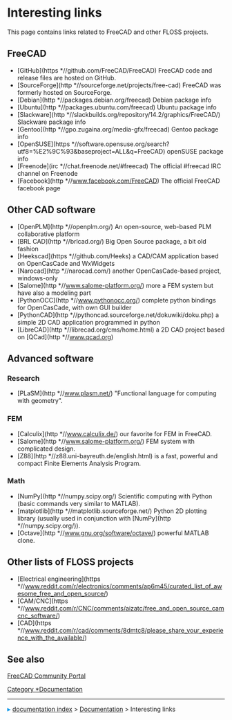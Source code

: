 # Interesting links
This page contains links related to FreeCAD and other FLOSS projects.

## FreeCAD

-   [GitHub](https   *//github.com/FreeCAD/FreeCAD) FreeCAD code and release files are hosted on GitHub.
-   [SourceForge](http   *//sourceforge.net/projects/free-cad) FreeCAD was formerly hosted on SourceForge.
-   [Debian](http   *//packages.debian.org/freecad) Debian package info
-   [Ubuntu](http   *//packages.ubuntu.com/freecad) Ubuntu package info
-   [Slackware](http   *//slackbuilds.org/repository/14.2/graphics/FreeCAD/) Slackware package info
-   [Gentoo](http   *//gpo.zugaina.org/media-gfx/freecad) Gentoo package info
-   [OpenSUSE](https   *//software.opensuse.org/search?utf8=%E2%9C%93&baseproject=ALL&q=FreeCAD) openSUSE package info
-   [Freenode](irc   *//chat.freenode.net/#freecad) The official \#freecad IRC channel on Freenode
-   [Facebook](http   *//www.facebook.com/FreeCAD) The official FreeCAD facebook page

## Other CAD software 

-   [OpenPLM](http   *//openplm.org/) An open-source, web-based PLM collaborative platform
-   [BRL CAD](http   *//brlcad.org/) Big Open Source package, a bit old fashion
-   [Heekscad](https   *//github.com/Heeks) a CAD/CAM application based on OpenCasCade and WxWidgets
-   [Narocad](http   *//narocad.com/) another OpenCasCade-based project, windows-only
-   [Salome](http   *//www.salome-platform.org/) more a FEM system but have also a modeling part
-   [PythonOCC](http   *//www.pythonocc.org/) complete python bindings for OpenCasCade, with own GUI builder
-   [PythonCAD](http   *//pythoncad.sourceforge.net/dokuwiki/doku.php) a simple 2D CAD application programmed in python
-   [LibreCAD](http   *//librecad.org/cms/home.html) a 2D CAD project based on [QCad](http   *//www.qcad.org)

## Advanced software 

### Research

-   [PLaSM](http   *//www.plasm.net/) \"Functional language for computing with geometry\".

### FEM

-   [Calculix](http   *//www.calculix.de/) our favorite for FEM in FreeCAD.
-   [Salome](http   *//www.salome-platform.org/) FEM system with complicated design.
-   [Z88](http   *//z88.uni-bayreuth.de/english.html) is a fast, powerful and compact Finite Elements Analysis Program.

### Math

-   [NumPy](http   *//numpy.scipy.org/) Scientific computing with Python (basic commands very similar to MATLAB).
-   [matplotlib](http   *//matplotlib.sourceforge.net/) Python 2D plotting library (usually used in conjunction with [NumPy](http   *//numpy.scipy.org/)).
-   [Octave](http   *//www.gnu.org/software/octave/) powerful MATLAB clone.

## Other lists of FLOSS projects 

-   [Electrical engineering](https   *//www.reddit.com/r/electronics/comments/ap6m45/curated_list_of_awesome_free_and_open_source/)
-   [CAM/CNC](https   *//www.reddit.com/r/CNC/comments/aizatc/free_and_open_source_camcnc_software/)
-   [CAD](https   *//www.reddit.com/r/cad/comments/8dmtc8/please_share_your_experience_with_the_available/)

## See also 

[FreeCAD Community Portal](FreeCAD_Community_Portal.md)

 

[Category   *Documentation](Category_Documentation.md)



---
![](images/Right_arrow.png) [documentation index](../README.md) > [Documentation](Category_Documentation.md) > Interesting links
